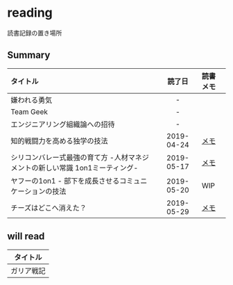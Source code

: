 # reading

読書記録の置き場所

## Summary

| タイトル | 読了日 | 読書メモ |
|:---|:---:|:---|
| 嫌われる勇気 | - | |
| Team Geek | - | |
| エンジニアリング組織論への招待 | - | |
| 知的戦闘力を高める独学の技法 | 2019-04-24 | [メモ](20190424_知的戦闘力を高める独学の技法.md) |
| シリコンバレー式最強の育て方 -人材マネジメントの新しい常識 1on1ミーティング- | 2019-05-17 | [メモ](20190517_シリコンバレー式最強の育て方.md) |
| ヤフーの1on1 - 部下を成長させるコミュニケーションの技法 | 2019-05-20 | WIP |
| チーズはどこへ消えた？ | 2019-05-29 | [メモ](20190529_チーズはどこへ消えた.md) |

## will read

| タイトル |
|:---:|
| ガリア戦記 |
